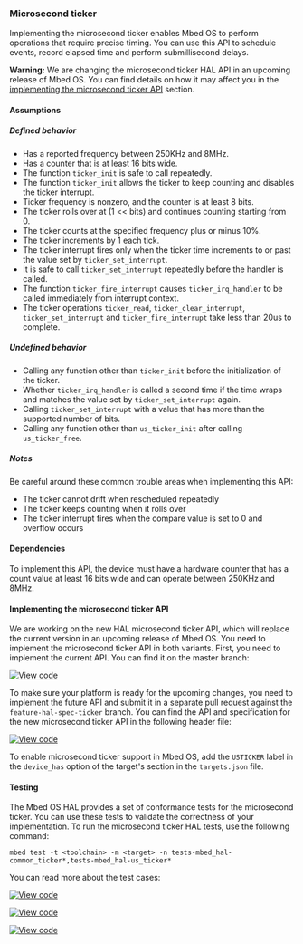 ### Microsecond ticker

Implementing the microsecond ticker enables Mbed OS to perform operations that require precise timing. You can use this API to schedule events, record elapsed time and perform submillisecond delays.

<span class="warnings">**Warning:** We are changing the microsecond ticker HAL API in an upcoming release of Mbed OS. You can find details on how it may affect you in the [implementing the microsecond ticker API](#implementing-the-microsecond-ticker-api) section.

#### Assumptions

##### Defined behavior

- Has a reported frequency between 250KHz and 8MHz.
- Has a counter that is at least 16 bits wide.
- The function `ticker_init` is safe to call repeatedly.
- The function `ticker_init` allows the ticker to keep counting and disables the ticker interrupt.
- Ticker frequency is nonzero, and the counter is at least 8 bits.
- The ticker rolls over at (1 << bits) and continues counting starting from 0.
- The ticker counts at the specified frequency plus or minus 10%.
- The ticker increments by 1 each tick.
- The ticker interrupt fires only when the ticker time increments to or past the value set by `ticker_set_interrupt`.
- It is safe to call `ticker_set_interrupt` repeatedly before the handler is called.
- The function `ticker_fire_interrupt` causes `ticker_irq_handler` to be called immediately from interrupt context.
- The ticker operations `ticker_read`, `ticker_clear_interrupt`, `ticker_set_interrupt` and `ticker_fire_interrupt` take less than 20us to complete.

##### Undefined behavior

- Calling any function other than `ticker_init` before the initialization of the ticker.
- Whether `ticker_irq_handler` is called a second time if the time wraps and matches the value set by `ticker_set_interrupt` again.
- Calling `ticker_set_interrupt` with a value that has more than the supported number of bits.
- Calling any function other than `us_ticker_init` after calling `us_ticker_free`.

##### Notes

Be careful around these common trouble areas when implementing this API:

- The ticker cannot drift when rescheduled repeatedly
- The ticker keeps counting when it rolls over
- The ticker interrupt fires when the compare value is set to 0 and overflow occurs

#### Dependencies

To implement this API, the device must have a hardware counter that has a count value at least 16 bits wide and can operate between 250KHz and 8MHz.

#### Implementing the microsecond ticker API

We are working on the new HAL microsecond ticker API, which will replace the current version in an upcoming release of Mbed OS. You need to implement the microsecond ticker API in both variants. First, you need to implement the current API. You can find it on the master branch:

[![View code](https://www.mbed.com/embed/?type=library)](https://os.mbed.com/docs/v5.8/mbed-os-api-doxy/us__ticker__api_8h_source.html)

To make sure your platform is ready for the upcoming changes, you need to implement the future API and submit it in a separate pull request against the `feature-hal-spec-ticker` branch. You can find the API and specification for the new microsecond ticker API in the following header file:

[![View code](https://www.mbed.com/embed/?type=library)](https://os.mbed.com/docs/v5.8/feature-hal-spec-ticker-doxy/group__hal__us__ticker.html)

To enable microsecond ticker support in Mbed OS, add the `USTICKER` label in the `device_has` option of the target's section in the `targets.json` file.

#### Testing

The Mbed OS HAL provides a set of conformance tests for the microsecond ticker. You can use these tests to validate the correctness of your implementation. To run the microsecond ticker HAL tests, use the following command:

```
mbed test -t <toolchain> -m <target> -n tests-mbed_hal-common_ticker*,tests-mbed_hal-us_ticker*
```

You can read more about the test cases:

 [![View code](https://www.mbed.com/embed/?type=library)](https://os.mbed.com/docs/v5.8/feature-hal-spec-ticker-doxy/group__hal__us__ticker.html)

 [![View code](https://www.mbed.com/embed/?type=library)](https://os.mbed.com/docs/v5.8/feature-hal-spec-ticker-doxy/group__hal__ticker__tests.html)

 [![View code](https://www.mbed.com/embed/?type=library)](https://os.mbed.com/docs/v5.8/feature-hal-spec-ticker-doxy/group__hal__us__ticker__tests.html)
